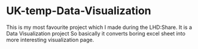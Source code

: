 # UK-temp-Data-Visualization
This is my most favourite project which I made during the LHD:Share. It is a Data Visualization project So basically it converts boring excel sheet into more interesting visualization page.

